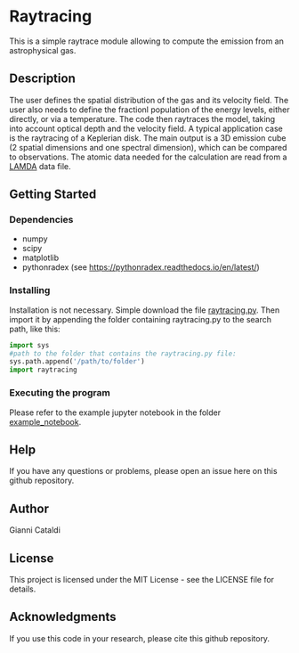 # Raytracing

This is a simple raytrace module allowing to compute the emission from an astrophysical gas.

## Description

The user defines the spatial distribution of the gas and its velocity field. The user also needs to define the fractionl population of the energy levels, either directly, or via a temperature. The code then raytraces the model, taking into account optical depth and the velocity field. A typical application case is the raytracing of a Keplerian disk. The main output is a 3D emission cube (2 spatial dimensions and one spectral dimension), which can be compared to observations. The atomic data needed for the calculation are read from a [LAMDA](https://home.strw.leidenuniv.nl/~moldata/) data file.

## Getting Started

### Dependencies

* numpy
* scipy
* matplotlib
* pythonradex (see https://pythonradex.readthedocs.io/en/latest/)

### Installing

Installation is not necessary. Simple download the file [raytracing.py](https://github.com/gica3618/raytracing/blob/main/raytracing.py). Then import it by appending the folder containing raytracing.py to the search path, like this:
```python
import sys
#path to the folder that contains the raytracing.py file:
sys.path.append('/path/to/folder')
import raytracing
```

### Executing the program

Please refer to the example jupyter notebook in the folder [example_notebook](https://github.com/gica3618/raytracing/tree/main/example_notebook).

## Help

If you have any questions or problems, please open an issue here on this github repository.

## Author

Gianni Cataldi

## License

This project is licensed under the MIT License - see the LICENSE file for details.

## Acknowledgments

If you use this code in your research, please cite this github repository.
